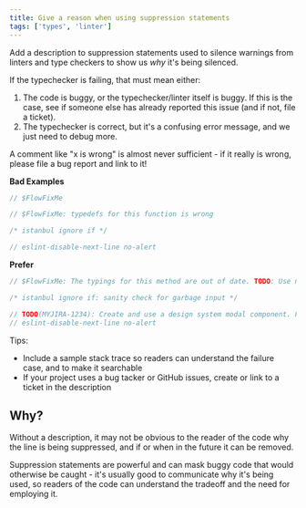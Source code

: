 ```yaml
---
title: Give a reason when using suppression statements
tags: ['types', 'linter']
---
```


Add a description to suppression statements used to silence warnings from linters
and type checkers to show us _why_ it's being silenced.

If the typechecker is failing, that must mean either:
1) The code is buggy, or the typechecker/linter itself is buggy. If this is the case, see if someone else has already reported this issue (and if not, file a ticket).
2) The typechecker is correct, but it's a confusing error message, and we just need to debug more.

A comment like "x is wrong" is almost never sufficient - if it really is wrong, please file a bug report and link to it!

**Bad Examples**

```js
// $FlowFixMe
```

```js
// $FlowFixMe: typedefs for this function is wrong
```

```js
/* istanbul ignore if */
```

```js
// eslint-disable-next-line no-alert
```

**Prefer**

```js
// $FlowFixMe: The typings for this method are out of date. TODO: Use new version when released (MYJIRA-1234)
```

```js
/* istanbul ignore if: sanity check for garbage input */
```

```js
// TODO(MYJIRA-1234): Create and use a design system modal component. For now, we're using alert :(
// eslint-disable-next-line no-alert
```

Tips:

- Include a sample stack trace so readers can understand the failure case, and to make it searchable
- If your project uses a bug tacker or GitHub issues, create or link to a ticket in the description

## Why?

Without a description, it may not be obvious to the reader of the code why the
line is being suppressed, and if or when in the future it can be removed.

Suppression statements are powerful and can mask buggy code that would otherwise
be caught - it's usually good to communicate why it's being used, so readers of
the code can understand the tradeoff and the need for employing it.

